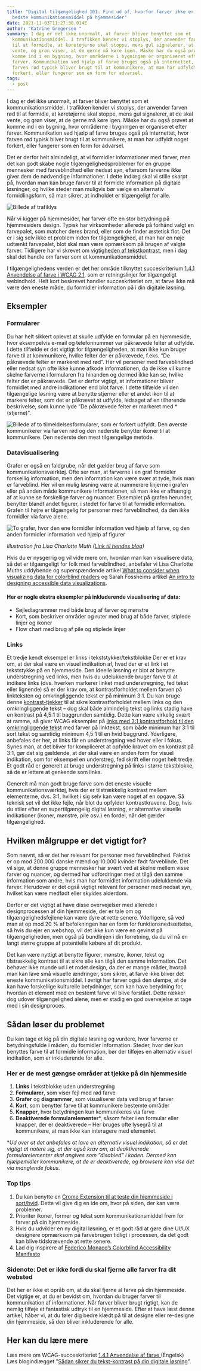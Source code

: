 ```yaml
---
title: "Digital tilgængelighed 101: Find ud af, hvorfor farver ikke er det
  bedste kommunikationsmiddel på hjemmesider"
date: 2021-11-03T11:27:30.014Z
author: "Katrine Gregersen "
summary: I dag er det ikke unormalt, at farver bliver benyttet som et
  kommunikationsmiddel. I trafikken kender vi stoplys, der anvender farven rød
  til at formidle, at køretøjerne skal stoppe, mens gul signalerer, at de skal
  vente, og grøn viser, at de gerne må køre igen. Måske har du også prøvet at
  komme ind i en bygning, hvor områderne i bygningen er organiseret efter
  farver. Kommunikation ved hjælp af farve bruges også på internettet, hvor
  farven rød typisk bliver brugt til at kommunikere, at man har udfyldt noget
  forkert, eller fungerer som en form for advarsel.
tags:
  - post
---
```

I dag er det ikke unormalt, at farver bliver benyttet som et kommunikationsmiddel. I trafikken kender vi stoplys, der anvender farven rød til at formidle, at køretøjerne skal stoppe, mens gul signalerer, at de skal vente, og grøn viser, at de gerne må køre igen. Måske har du også prøvet at komme ind i en bygning, hvor områderne i bygningen er organiseret efter farver. Kommunikation ved hjælp af farve bruges også på internettet, hvor farven rød typisk bliver brugt til at kommunikere, at man har udfyldt noget forkert, eller fungerer som en form for advarsel. 

Det er derfor helt almindeligt, at vi formidler informationer med farver, men det kan godt skabe nogle tilgængelighedsproblemer for en gruppe mennesker med farveblindhed eller nedsat syn, eftersom farverne ikke giver dem de nødvendige informationer. I dette indlæg skal vi stille skarpt på, hvordan man kan bruge farver til at formidle information på digitale løsninger, og hvilke steder man muligvis bør vælge en alternativ formidlingsform, så man sikrer, at indholdet er tilgængeligt for alle. 

![Billede af trafiklys ](/img/skærmbillede-2021-11-03-kl.-13.20.02.png)

Når vi kigger på hjemmesider, har farver ofte en stor betydning på hjemmesiders design. Typisk har virksomheder allerede på forhånd valgt en farvepalet, som matcher deres brand, eller som de finder æstetisk flot. Det er i sig selv ikke et problem inden for tilgængelighed, at man har en nøje udtænkt farvepalet, blot skal man være opmærksom på brugen af valgte farver. Tidligere har vi skrevet om [vigtigheden af tekstkontrast](https://inklusio.dk/posts/digital-tilg%C3%A6ngelighed-101-lever-dine-tekster-op-til-kravet-om-kontrast/), men i dag skal det handle om farver som et kommunikationsmiddel. 

I tilgængelighedens verden er det her område tilknyttet succeskriterium [1.4.1 Anvendelse af farve i WCAG 2.1](https://www.w3.org/WAI/WCAG21/Understanding/use-of-color.html), som er retningslinjer for tilgængeligt webindhold. Helt kort beskrevet handler succeskriteriet om, at farve ikke må være den eneste måde, du formidler information på i din digitale løsning. 

## **Eksempler**

### **Formularer**

Du har helt sikkert oplevet at skulle udfylde en formular på en hjemmeside, hvor eksempelvis e-mail og telefonnummer var påkrævede felter at udfylde. I dette tilfælde er det vigtigt for tilgængeligheden, at man ikke kun bruger farve til at kommunikere, hvilke felter der er påkrævede, f.eks. ”De påkrævede felter er markeret med rød”. Her vil personer med farveblindhed eller nedsat syn ofte ikke kunne afkode informationen, da de ikke vil kunne skelne farverne i formularen fra hinanden og dermed ikke kan se, hvilke felter der er påkrævede. Det er derfor vigtigt, at informationer bliver formidlet med andre indikationer end blot farve. I dette tilfælde vil den tilgængelige løsning være at benytte stjerner eller et andet ikon til at markere felter, som det er påkrævet at udfylde, ledsaget af en tilhørende beskrivelse, som kunne lyde ”De påkrævede felter er markeret med *(stjerne)”. 

![Billede af to tilmeldelsesformularer, som er forkert udfyldt. Den øverste kommunikerer via farven rød og den nederste benytter ikoner til at kommunikere. Den nederste den mest tilgængelige metode. ](/img/billede1.png)

### **Datavisualisering**

Grafer er også en faldgrube, når det gælder brug af farve som kommunikationsværktøj. Ofte ser man, at farverne i en graf formidler forskellig information, men den information kan være svær at tyde, hvis man er farveblind. Her vil en mulig løsning være at nummerere linjerne i grafen eller på anden måde kommunikere informationen, så man ikke er afhængig af at kunne se forskellige farver og nuancer. Eksemplet på grafen herunder, benytter blandt andet figurer, i stedet for farve til at formidle information. Grafen til højre er tilgængelig for personer med farveblindhed, da den ikke formidler via farve alene.  

![To grafer, hvor den ene formidler information ved hjælp af farve, og den anden formidler information ved hjælp af figurer ](/img/skærmbillede-2021-11-03-kl.-13.19.30.png)

*Illustration fra Lisa Charlotte Muth ([Link til hendes blog](https://blog.datawrapper.de/colorblindness-part2/))*

Hvis du er nysgerrig og vil vide mere om, hvordan man kan visualisere data, så det er tilgængeligt for folk med farveblindhed,  anbefaler vi Lisa Charlotte Muths uddybende og superspændende artikel [What to consider when visualizing data for colorblind readers](https://blog.datawrapper.de/colorblindness-part2/) og Sarah Fossheims artikel [An intro to designing accessible data visualizations](https://fossheim.io/writing/posts/accessible-dataviz-design/). 



#### **Her er nogle ekstra eksempler på inkluderende visualisering af data:** 

* Søjlediagrammer med både brug af farver og mønstre 
* Kort, som beskriver områder og ruter med brug af både farver, stiplede linjer og ikoner 
* Flow chart med brug af pile og stiplede linjer 

### **Links**

Et tredje kendt eksempel er links i tekststykker/tekstblokke Der er et krav om, at der skal være en visuel indikation af, hvad der er et link i et tekststykke på en hjemmeside. Den ideelle løsning er blot at benytte understregning ved links, men hvis du udelukkende bruger farve til at indikere links (dvs. hverken markerer linket med understregning, fed tekst eller lignende) så er der krav om, at kontrastforholdet mellem farven på linkteksten og omkringliggende tekst er på minimum 3:1. Du kan bruge denne [kontrast-tjekker](https://webaim.org/resources/contrastchecker/) til at sikre kontrastforholdet mellem links og den omkringliggende tekst – dog skal både almindelig tekst og links stadig have en kontrast på 4,5:1 til baggrunden samtidig. Dette kan være virkelig svært at ramme, så giver WCAG eksempler på [links med 3:1 kontrastforhold til den omkringliggende tekst](https://www.w3.org/WAI/WCAG20/Techniques/working-examples/G183/link-contrast.html) med farver på linktekst, som både minimum har 3:1 til sort tekst og samtidig minimum 4,5:1 til en hvid baggrund. Yderligere, anbefales der her, at links får en understregning ved hover eller i fokus. Synes man, at det bliver for kompliceret at opfylde kravet om en kontrast på 3:1, gør det sig gældende, at der skal være en anden form for visuel indikation, som for eksempel en understreg, fed skrift eller noget helt tredje. Et godt råd er generelt at bruge understregning på links i større tekstblokke, så de er lettere at genkende som links. 

Generelt må man godt bruge farve som det eneste visuelle kommunikationsværktøj, hvis der er tilstrækkelig kontrast mellem elementerne, dvs. 3:1, hvilket i sig selv kan være noget af en opgave. Så teknisk set vil det ikke fejle, når blot du opfylder kontrastkravene. Dog, hvis du stiler efter en supertilgængelig digital løsning, er alternative visuelle indikationer (ikoner, mønstre, pile osv.) en fordel, når det gælder tilgængelighed. 

## **Hvilken målgruppe er det vigtigt for?**

Som nævnt, så er det her relevant for personer med farveblindhed. Faktisk er op mod 200.000 danske mænd og 10.000 kvinder født farveblinde. Det vil sige, at denne gruppe mennesker har svært ved at skelne mellem visse farver og nuancer, og dermed har udfordringer med at tilgå den samme information som andre, hvis man har formidlet information udelukkende via farver. Herudover er det også vigtigt relevant for personer med nedsat syn, hvilket kan være medfødt eller skyldes alderdom.

Derfor er det vigtigt at have disse overvejelser med allerede i designprocessen af din hjemmeside, der er tale om og tilgængelighedsfejlene kan være dyre at rette senere. Yderligere, så ved man at op mod 20 % af befolkningen har en form for funktionsnedsættelse, så hvis du ejer en webshop, vil det ikke kun være en gevinst på tilgængeligheden, men også på bundlinjen i din forretning, da du vil nå en langt større gruppe af potentielle købere af dit produkt. 

Det kan være nyttigt at benytte figurer, mønstre, ikoner, tekst og tilstrækkelig kontrast til at sikre alle kan tilgå den samme information. Det behøver ikke munde ud i et rodet design, da der er mange måder, hvorpå man kan lave små visuelle ændringer, som sikrer, at farve ikke bliver det eneste kommunikationsmiddel. I øvrigt har farver også den ulempe, at de kan have forskellige kulturelle betydninger, som kan have betydning for, hvordan et element med en bestemt farve vil blive forstået. Dette rækker dog udover tilgængelighed alene, men er stadig en god overvejelse at tage med i sin designproces. 

## **Sådan løser du problemet**

Du kan tage et kig på din digitale løsning og vurdere, hvor farverne er betydningsfulde i måden, du formidler information. Steder, hvor der kun benyttes farve til at formidle information, bør der tilføjes en alternativ visuel indikation, som er inkluderende for alle. 

### **Her er de mest gængse områder at tjekke på din hjemmeside**

1. **Links** i tekstblokke uden understregning 
2. **Formularer**, som viser fejl med rød farve 
3. **Grafer** og **diagrammer**, som visualiserer data ved brug af farver 
4. **Kort**, som benytter farve til at kommunikere bestemte områder
5. **Knapper**, hvor betydningen kun kommunikeres via farve
6. **Deaktiverede formularelementer***, såsom felter i en formular eller knapper, der er deaktiverede – Her bruges ofte lysegrå til at kommunikere, at man ikke kan interagere med elementet. 

\**Ud over at det anbefales at lave en alternativ visuel indikation, så er det vigtigt at notere sig, at der også krav om, at deaktiverede formularelementer skal angives som ”disabled” i koden. Dermed kan hjælpemidler kommunikere, at de er deaktiverede, og browsere kan vise det via manglende fokus.*  

### **Top tips**

1. Du kan benytte en [Crome Extension til at teste din hjemmeside i sort/hvid](https://chrome.google.com/webstore/detail/grayscale-the-web-save-si/mblmpdpfppogibmoobibfannckeeleag). Dette vil give dig en ide om, hvor på siden, der kan være problemer. 
2. Prioriter ikoner, former og tekst som kommunikationsmiddel frem for farver på din hjemmeside.
3. Hvis du udvikler en ny digital løsning, er et godt råd at gøre dine UI/UX designere opmærksom på farvebrugen tidligt i processen, da det godt kan blive tidskrævende at rette senere. 
4. Lad dig inspirere af [Federico Monaco’s Colorblind Accessibility Manifesto](https://colorblindaccessibilitymanifesto.com/)

### **Sidenote:** Det er ikke fordi du skal fjerne alle farver fra dit websted

Det her er ikke et opråb om, at du skal fjerne al farve på din hjemmeside. Det vigtige er, at du er bevidst om, hvordan du bruger farver til kommunikation af informationer. Når farver bliver brugt rigtigt, kan de nemlig tilføje et fantastisk udtryk til en hjemmeside. 
Efter at have læst denne artikel, håber vi, at du føler dig bedre klædt på til at designe eller re-designe din hjemmeside, så den bliver inkluderende for alle.

## **Her kan du lære mere**

Læs mere om WCAG-succeskriteriet [1.4.1 Anvendelse af farve ](https://www.w3.org/WAI/WCAG21/Understanding/use-of-color.html)(Engelsk)
Læs blogindlægget ”[Sådan sikrer du tekst-kontrast på din digitale løsning](https://inklusio.dk/posts/digital-tilg%C3%A6ngelighed-101-lever-dine-tekster-op-til-kravet-om-kontrast/)”.